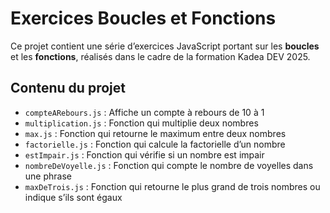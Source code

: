 # Exercices Boucles et Fonctions 

Ce projet contient une série d’exercices JavaScript portant sur les **boucles** et les **fonctions**, réalisés dans le cadre de la formation Kadea DEV 2025.


## Contenu du projet

- `compteARebours.js` : Affiche un compte à rebours de 10 à 1  
- `multiplication.js` : Fonction qui multiplie deux nombres  
- `max.js` : Fonction qui retourne le maximum entre deux nombres  
- `factorielle.js` : Fonction qui calcule la factorielle d’un nombre  
- `estImpair.js` : Fonction qui vérifie si un nombre est impair  
- `nombreDeVoyelle.js` : Fonction qui compte le nombre de voyelles dans une phrase  
- `maxDeTrois.js` : Fonction qui retourne le plus grand de trois nombres ou indique s’ils sont égaux  
